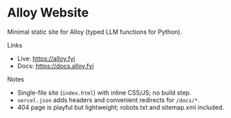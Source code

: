 Alloy Website
================

Minimal static site for Alloy (typed LLM functions for Python).

Links
- Live: https://alloy.fyi
- Docs: https://docs.alloy.fyi

Notes
- Single-file site (`index.html`) with inline CSS/JS; no build step.
- `vercel.json` adds headers and convenient redirects for `/docs/*`.
- 404 page is playful but lightweight; robots.txt and sitemap.xml included.
